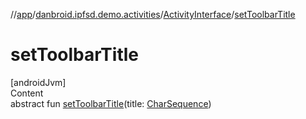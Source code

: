//[app](../../index.md)/[danbroid.ipfsd.demo.activities](../index.md)/[ActivityInterface](index.md)/[setToolbarTitle](set-toolbar-title.md)



# setToolbarTitle  
[androidJvm]  
Content  
abstract fun [setToolbarTitle](set-toolbar-title.md)(title: [CharSequence](https://kotlinlang.org/api/latest/jvm/stdlib/kotlin/-char-sequence/index.html))  



